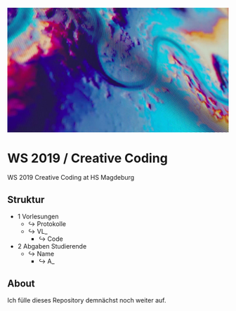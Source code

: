 <p align="center">
  <img src="0 Assets/MeanderingRiver_teaser_noText01.jpg">
</p>

# WS 2019 / Creative Coding
WS 2019 Creative Coding at HS Magdeburg

## Struktur
* 1 Vorlesungen
  * ↪ Protokolle
  * ↪	VL_
    * ↪ Code
* 2 Abgaben Studierende
  * ↪ Name
      * ↪ A_
## About
Ich fülle dieses Repository demnächst noch weiter auf.